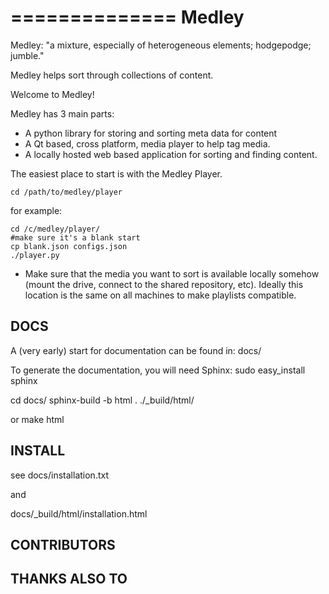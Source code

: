 ==============
Medley
==============

Medley: "a mixture, especially of heterogeneous elements; hodgepodge; jumble."

Medley helps sort through collections of content.

Welcome to Medley!

Medley has 3 main parts:

- A python library for storing and sorting meta data for content
- A Qt based, cross platform, media player to help tag media.
- A locally hosted web based application for sorting and finding content. 

The easiest place to start is with the Medley Player.

    cd /path/to/medley/player

for example:

    cd /c/medley/player/
    #make sure it's a blank start
    cp blank.json configs.json
    ./player.py 


- Make sure that the media you want to sort is available locally somehow (mount the drive, connect to the shared repository, etc).
Ideally this location is the same on all machines to make playlists compatible.


DOCS
---------
A (very early) start for documentation can be found in:
docs/


To generate the documentation, you will need Sphinx:
sudo easy_install sphinx

cd docs/
sphinx-build -b html . ./_build/html/

or
make html

INSTALL
----------

see docs/installation.txt

and

docs/_build/html/installation.html


CONTRIBUTORS
-----------------


THANKS ALSO TO
-----------------



